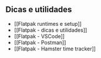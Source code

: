 
## Dicas e utilidades
- [[Flatpak runtimes e setup]]
- [[Flatpak - dicas e utilidades]]
- [[Flatpak - VSCode]]
- [[Flatpak - Postman]]
- [[Flatpak - Hamster time tracker]]